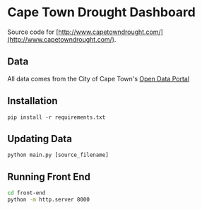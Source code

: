 # Cape Town Drought Dashboard

Source code for [http://www.capetowndrought.com/](http://www.capetowndrought.com/).

## Data

All data comes from the City of Cape Town's [Open Data Portal](http://web1.capetown.gov.za/web1/opendataportal/)

## Installation

`pip install -r requirements.txt`

## Updating Data

`python main.py [source_filename]`

## Running Front End

```bash
cd front-end
python -m http.server 8000
```
